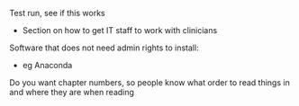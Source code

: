 Test run, see if this works

* Section on how to get IT staff to work with clinicians

Software that does not need admin rights to install:

* eg Anaconda

Do you want chapter numbers, so people know what order to read things in and where they are when reading